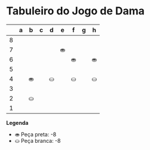 # Tabuleiro do Jogo de Dama

|   | a | b | c | d | e | f | g | h |
|---|---|---|---|---|---|---|---|---|
| 8 |   |   |   |   |   |   |   |  |
| 7 |   |   |   |   | ⛂ |   |   |   |
| 6 |   |   |    |   |   | ⛂ |   | ⛂ |
| 5 |  |   |   |   |   |   |   |   |
| 4 |   | ⛂ |   | ⛀ |   | ⛀ |   | ⛀ |
| 3 |   |   |   |   |   |   |   |   |
| 2 |   | ⛀ |   |   |   |   |   |   |
| 1 |   |   |   |   |   |   |   |   |

**Legenda**

- ⛂ Peça preta:  -8
- ⛀ Peça branca: -8